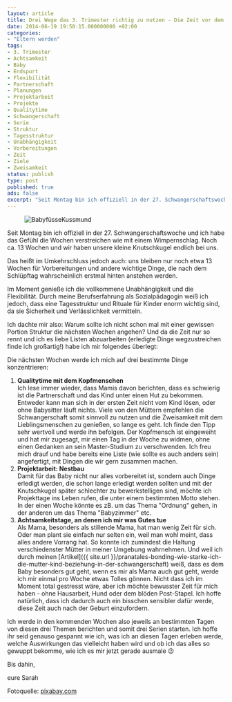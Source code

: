```yaml
---
layout: article
title: Drei Wege das 3. Trimester richtig zu nutzen - Die Zeit vor dem Baby
date: 2014-06-19 19:50:15.000000000 +02:00
categories:
- "Eltern werden"
tags:
- 3. Trimester
- Achtsamkeit
- Baby
- Endspurt
- Flexibilität
- Partnerschaft
- Planungen
- Projektarbeit
- Projekte
- Qualitytime
- Schwangerschaft
- Serie
- Struktur
- Tagesstruktur
- Unabhängigkeit
- Vorbereitungen
- Zeit
- Ziele
- Zweisamkeit
status: publish
type: post
published: true
ads: false
excerpt: "Seit Montag bin ich offiziell in der 27. Schwangerschaftswoche und ich habe das Gefühl die Wochen verstreichen wie mit einem Wimpernschlag. Noch ca. 13 Wochen und wir haben unsere kleine Knutschkugel endlich bei uns."
---
```

<figure>
	<img src="{{ site.url }}/images/babyfc3bcssekussmund-e1403022519124.jpg" alt="BabyfüsseKussmund" />
</figure>

Seit Montag bin ich offiziell in der 27. Schwangerschaftswoche und ich habe das Gefühl die Wochen verstreichen wie mit einem Wimpernschlag. Noch ca. 13 Wochen und wir haben unsere kleine Knutschkugel endlich bei uns.

Das heißt im Umkehrschluss jedoch auch: uns bleiben nur noch etwa 13 Wochen für Vorbereitungen und andere wichtige Dinge, die nach dem Schlüpftag wahrscheinlich erstmal hinten anstehen werden.

Im Moment genieße ich die vollkommene Unabhängigkeit und die Flexibilität. Durch meine Berufserfahrung als Sozialpädagogin weiß ich jedoch, dass eine Tagesstruktur und Rituale für Kinder enorm wichtig sind, da sie Sicherheit und Verlässlichkeit vermitteln.

Ich dachte mir also: Warum sollte ich nicht schon mal mit einer gewissen Portion Struktur die nächsten Wochen angehen? Und da die Zeit nur so rennt und ich es liebe Listen abzuarbeiten (erledigte Dinge wegzustreichen finde ich großartig!) habe ich mir folgendes überlegt:

Die nächsten Wochen werde ich mich auf drei bestimmte Dinge konzentrieren:

1.  **Qualitytime mit dem Kopfmenschen**  
    Ich lese immer wieder, dass Mamis davon berichten, dass es schwierig ist die Partnerschaft und das Kind unter einen Hut zu bekommen. Entweder kann man sich in der ersten Zeit nicht vom Kind lösen, oder ohne Babysitter läuft nichts. Viele von den Müttern empfehlen die Schwangerschaft somit sinnvoll zu nutzen und die Zweisamkeit mit dem Lieblingsmenschen zu genießen, so lange es geht. Ich finde den Tipp sehr wertvoll und werde ihn befolgen. Der Kopfmensch ist eingeweiht und hat mir zugesagt, mir einen Tag in der Woche zu widmen, ohne einen Gedanken an sein Master-Studium zu verschwenden. Ich freu mich drauf und habe bereits eine Liste (wie sollte es auch anders sein) angefertigt, mit Dingen die wir gern zusammen machen.
2.  **Projektarbeit: Nestbau**  
    Damit für das Baby nicht nur alles vorbereitet ist, sondern auch Dinge erledigt werden, die schon lange erledigt werden sollten und mit der Knutschkugel später schlechter zu bewerkstelligen sind, möchte ich Projekttage ins Leben rufen, die unter einem bestimmten Motto stehen. In der einen Woche könnte es zB. um das Thema "Ordnung" gehen, in der anderen um das Thema "Babyzimmer" etc.
3.  **Achtsamkeitstage, an denen ich mir was Gutes tue**  
    Als Mama, besonders als stillende Mama, hat man wenig Zeit für sich. Oder man plant sie einfach nur selten ein, weil man wohl meint, dass alles andere Vorrang hat. So konnte ich zumindest die Haltung verschiedenster Mütter in meiner Umgebung wahrnehmen. Und weil ich durch meinen [Artikel]({{ site.url }}/pranatales-bonding-wie-starke-ich-die-mutter-kind-beziehung-in-der-schwangerschaft) weiß, dass es dem Baby besonders gut geht, wenn es mir als Mama auch gut geht, werde ich mir einmal pro Woche etwas Tolles gönnen. Nicht dass ich im Moment total gestresst wäre, aber ich möchte bewusster Zeit für mich haben - ohne Hausarbeit, Hund oder dem blöden Post-Stapel. Ich hoffe natürlich, dass ich dadurch auch ein bisschen sensibler dafür werde, diese Zeit auch nach der Geburt einzufordern.

Ich werde in den kommenden Wochen also jeweils an bestimmten Tagen von diesen drei Themen berichten und somit drei Serien starten. Ich hoffe ihr seid genauso gespannt wie ich, was ich an diesen Tagen erleben werde, welche Auswirkungen das vielleicht haben wird und ob ich das alles so gewuppt bekomme, wie ich es mir jetzt gerade ausmale :wink:

Bis dahin,

eure Sarah

Fotoquelle: [pixabay.com](http://www.pixabay.com)

